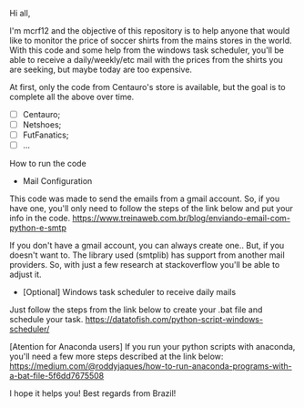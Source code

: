 Hi all, 

I'm mcrf12 and the objective of this repository is to help anyone that would like to monitor the price of soccer shirts from the mains stores in the world.
With this code and some help from the windows task scheduler, you'll be able to receive a daily/weekly/etc mail with the prices from the shirts you are seeking, but maybe today are too expensive.

At first, only the code from Centauro's store is available, but the goal is to complete all the above over time.

- [ ] Centauro;
- [ ] Netshoes;
- [ ] FutFanatics;
- [ ] ...

How to run the code

- Mail Configuration

This code was made to send the emails from a gmail account. So, if you have one, you'll only need to follow the steps of the link below and put your info in the code.
https://www.treinaweb.com.br/blog/enviando-email-com-python-e-smtp

If you don't have a gmail account, you can always create one..
But, if you doesn't want to. The library used (smtplib) has support from another mail providers. 
So, with just a few research at stackoverflow you'll be able to adjust it.

- [Optional] Windows task scheduler to receive daily mails

Just follow the steps from the link below to create your .bat file and schedule your task.
https://datatofish.com/python-script-windows-scheduler/

[Atention for Anaconda users]
If you run your python scripts with anaconda, you'll need a few more steps described at the link below:
https://medium.com/@roddyjaques/how-to-run-anaconda-programs-with-a-bat-file-5f6dd7675508

I hope it helps you!
Best regards from Brazil!
